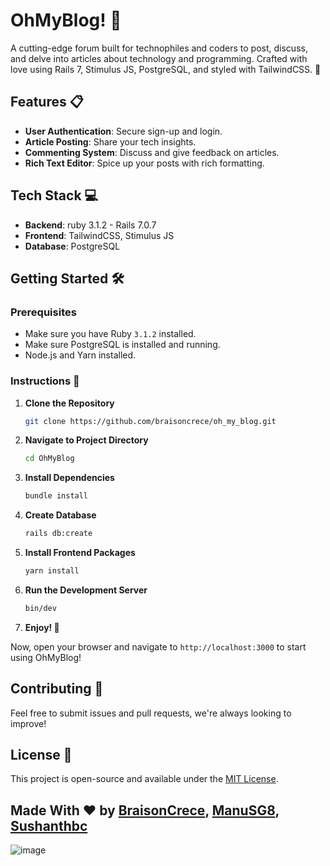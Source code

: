 # OhMyBlog! 🚀

A cutting-edge forum built for technophiles and coders to post, discuss, and delve into articles about technology and programming. Crafted with love using Rails 7, Stimulus JS, PostgreSQL, and styled with TailwindCSS. 🌟

## Features 📋

- **User Authentication**: Secure sign-up and login.
- **Article Posting**: Share your tech insights.
- **Commenting System**: Discuss and give feedback on articles.
- **Rich Text Editor**: Spice up your posts with rich formatting.

## Tech Stack 💻

- **Backend**: ruby 3.1.2 - Rails 7.0.7
- **Frontend**: TailwindCSS, Stimulus JS
- **Database**: PostgreSQL

## Getting Started 🛠

### Prerequisites

- Make sure you have Ruby `3.1.2` installed.
- Make sure PostgreSQL is installed and running.
- Node.js and Yarn installed.

### Instructions 📘

1. **Clone the Repository**
    ```bash
    git clone https://github.com/braisoncrece/oh_my_blog.git
    ```

2. **Navigate to Project Directory**
    ```bash
    cd OhMyBlog
    ```

3. **Install Dependencies**
    ```bash
    bundle install
    ```

4. **Create Database**
    ```bash
    rails db:create
    ```

5. **Install Frontend Packages**
    ```bash
    yarn install
    ```

6. **Run the Development Server**
    ```bash
    bin/dev
    ```

7. **Enjoy! 🎉**

Now, open your browser and navigate to `http://localhost:3000` to start using OhMyBlog!

## Contributing 🤝

Feel free to submit issues and pull requests, we're always looking to improve!

## License 📝

This project is open-source and available under the [MIT License](LICENSE).

## Made With ❤️ by [BraisonCrece](https://github.com/braisoncrece), [ManuSG8](https://github.com/manuSG8), [Sushanthbc](https://github.com/Sushanthbc)

![image](https://github.com/BraisonCrece/oh_my_blog/assets/104019638/9ba89f45-cc7d-47b9-914c-fe8473ed6808)
